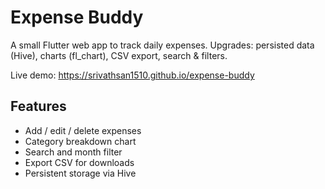 # Expense Buddy

A small Flutter web app to track daily expenses. Upgrades: persisted data (Hive), charts (fl_chart), CSV export, search & filters.

Live demo: https://srivathsan1510.github.io/expense-buddy

## Features
- Add / edit / delete expenses
- Category breakdown chart
- Search and month filter
- Export CSV for downloads
- Persistent storage via Hive
